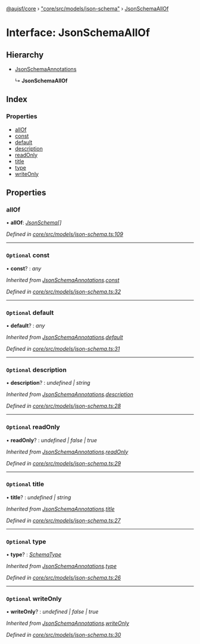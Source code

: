 [@aujsf/core](../README.md) › ["core/src/models/json-schema"](../modules/_core_src_models_json_schema_.md) › [JsonSchemaAllOf](_core_src_models_json_schema_.jsonschemaallof.md)

# Interface: JsonSchemaAllOf

## Hierarchy

* [JsonSchemaAnnotations](_core_src_models_json_schema_.jsonschemaannotations.md)

  ↳ **JsonSchemaAllOf**

## Index

### Properties

* [allOf](_core_src_models_json_schema_.jsonschemaallof.md#allof)
* [const](_core_src_models_json_schema_.jsonschemaallof.md#optional-const)
* [default](_core_src_models_json_schema_.jsonschemaallof.md#optional-default)
* [description](_core_src_models_json_schema_.jsonschemaallof.md#optional-description)
* [readOnly](_core_src_models_json_schema_.jsonschemaallof.md#optional-readonly)
* [title](_core_src_models_json_schema_.jsonschemaallof.md#optional-title)
* [type](_core_src_models_json_schema_.jsonschemaallof.md#optional-type)
* [writeOnly](_core_src_models_json_schema_.jsonschemaallof.md#optional-writeonly)

## Properties

###  allOf

• **allOf**: *[JsonSchema](../modules/_core_src_models_json_schema_.md#jsonschema)[]*

*Defined in [core/src/models/json-schema.ts:109](https://github.com/jbockle/au-jsonschema-form/blob/05b11cf/packages/core/src/models/json-schema.ts#L109)*

___

### `Optional` const

• **const**? : *any*

*Inherited from [JsonSchemaAnnotations](_core_src_models_json_schema_.jsonschemaannotations.md).[const](_core_src_models_json_schema_.jsonschemaannotations.md#optional-const)*

*Defined in [core/src/models/json-schema.ts:32](https://github.com/jbockle/au-jsonschema-form/blob/05b11cf/packages/core/src/models/json-schema.ts#L32)*

___

### `Optional` default

• **default**? : *any*

*Inherited from [JsonSchemaAnnotations](_core_src_models_json_schema_.jsonschemaannotations.md).[default](_core_src_models_json_schema_.jsonschemaannotations.md#optional-default)*

*Defined in [core/src/models/json-schema.ts:31](https://github.com/jbockle/au-jsonschema-form/blob/05b11cf/packages/core/src/models/json-schema.ts#L31)*

___

### `Optional` description

• **description**? : *undefined | string*

*Inherited from [JsonSchemaAnnotations](_core_src_models_json_schema_.jsonschemaannotations.md).[description](_core_src_models_json_schema_.jsonschemaannotations.md#optional-description)*

*Defined in [core/src/models/json-schema.ts:28](https://github.com/jbockle/au-jsonschema-form/blob/05b11cf/packages/core/src/models/json-schema.ts#L28)*

___

### `Optional` readOnly

• **readOnly**? : *undefined | false | true*

*Inherited from [JsonSchemaAnnotations](_core_src_models_json_schema_.jsonschemaannotations.md).[readOnly](_core_src_models_json_schema_.jsonschemaannotations.md#optional-readonly)*

*Defined in [core/src/models/json-schema.ts:29](https://github.com/jbockle/au-jsonschema-form/blob/05b11cf/packages/core/src/models/json-schema.ts#L29)*

___

### `Optional` title

• **title**? : *undefined | string*

*Inherited from [JsonSchemaAnnotations](_core_src_models_json_schema_.jsonschemaannotations.md).[title](_core_src_models_json_schema_.jsonschemaannotations.md#optional-title)*

*Defined in [core/src/models/json-schema.ts:27](https://github.com/jbockle/au-jsonschema-form/blob/05b11cf/packages/core/src/models/json-schema.ts#L27)*

___

### `Optional` type

• **type**? : *[SchemaType](../modules/_core_src_models_json_schema_.md#schematype)*

*Inherited from [JsonSchemaAnnotations](_core_src_models_json_schema_.jsonschemaannotations.md).[type](_core_src_models_json_schema_.jsonschemaannotations.md#optional-type)*

*Defined in [core/src/models/json-schema.ts:26](https://github.com/jbockle/au-jsonschema-form/blob/05b11cf/packages/core/src/models/json-schema.ts#L26)*

___

### `Optional` writeOnly

• **writeOnly**? : *undefined | false | true*

*Inherited from [JsonSchemaAnnotations](_core_src_models_json_schema_.jsonschemaannotations.md).[writeOnly](_core_src_models_json_schema_.jsonschemaannotations.md#optional-writeonly)*

*Defined in [core/src/models/json-schema.ts:30](https://github.com/jbockle/au-jsonschema-form/blob/05b11cf/packages/core/src/models/json-schema.ts#L30)*
